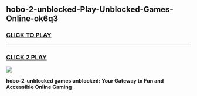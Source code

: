 
## hobo-2-unblocked-Play-Unblocked-Games-Online-ok6q3
<h3>
<a href="https://premium76.site?title=hobo-2-unblocked&ref=25A">CLICK TO PLAY</a></h3>
<hr>

<h3>
<a href="https://premium76.site?title=hobo-2-unblocked&ref=25A">CLICK 2 PLAY</a>
  
</h3>

<a href="https://premium76.site?title=hobo-2-unblocked&ref=25A"><img src="https://clearcache.store/games.png"></a>


**hobo-2-unblocked games unblocked: Your Gateway to Fun and Accessible Online Gaming**

